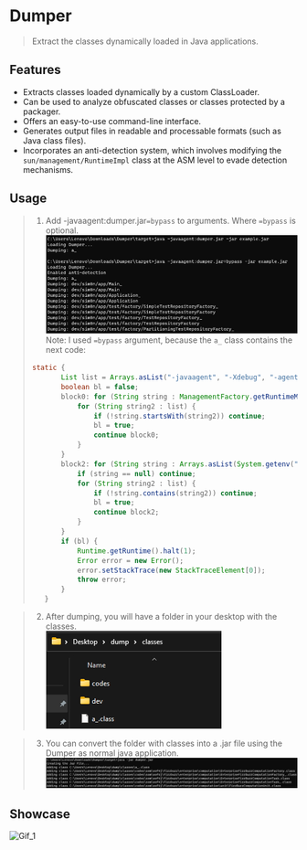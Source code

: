 # Dumper

> Extract the classes dynamically loaded in Java applications.

## Features

- Extracts classes loaded dynamically by a custom ClassLoader.
- Can be used to analyze obfuscated classes or classes protected by a packager.
- Offers an easy-to-use command-line interface.
- Generates output files in readable and processable formats (such as Java class files).
- Incorporates an anti-detection system, which involves modifying the `sun/management/RuntimeImpl` class at the ASM level to evade detection mechanisms.

## Usage

> 1. Add -javaagent:dumper.jar`=bypass` to arguments. Where `=bypass` is optional.</br>
![Screenshot_1](media/Screenshot_1.jpg)</br>
> Note: I used `=bypass` argument, because the `a_` class contains the next code:
> ```java
> static {
>        List list = Arrays.asList("-javaagent", "-Xdebug", "-agentlib", "-Xrunjdwp", "-Xnoagent", "-verbose", "-DproxySet", "-DproxyHost", "-DproxyPort", "-Djavax.net.ssl.trustStore", "-Djavax.net.ssl.trustStorePassword", "-StartAttachListener", "-XBootclasspath");
>        boolean bl = false;
>        block0: for (String string : ManagementFactory.getRuntimeMXBean().getInputArguments()) {
>            for (String string2 : list) {
>                if (!string.startsWith(string2)) continue;
>                bl = true;
>                continue block0;
>            }
>        }
>        block2: for (String string : Arrays.asList(System.getenv("JAVA_TOOL_OPTIONS"), System.getenv("JAVA_OPTIONS"), System.getenv("JAVA_OPTS"))) {
>            if (string == null) continue;
>            for (String string2 : list) {
>                if (!string.contains(string2)) continue;
>                bl = true;
>                continue block2;
>            }
>        }
>        if (bl) {
>            Runtime.getRuntime().halt(1);
>            Error error = new Error();
>            error.setStackTrace(new StackTraceElement[0]);
>            throw error;
>        }
>    }


> 2. After dumping, you will have a folder in your desktop with the classes.</br>
![Screenshot_2](media/Screenshot_2.jpg)

> 3. You can convert the folder with classes into a .jar file using the Dumper as normal java application.</br>
![Screenshot_3](media/Screenshot_3.jpg)

## Showcase
![Gif_1](./media/Gif_1.gif)